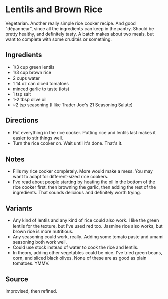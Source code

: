 # Lentils and Brown Rice

Vegetarian.
Another really simple rice cooker recipe. And good "dépanneur", since
all the ingredients can keep in the pantry.
Should be pretty healthy, and definitely tasty.
A batch makes about two meals, but want to complete with some crudités
or something.

## Ingredients

* 1/3 cup green lentils
* 1/3 cup brown rice
* 2 cups water
* 1 14 oz can diced tomatoes
* minced garlic to taste (lots)
* 1 tsp salt
* 1-2 tbsp olive oil
* ~2 tsp seasoning (I like Trader Joe's 21 Seasoning Salute)

## Directions

* Put everything in the rice cooker. Putting rice and lentils last makes
  it easier to stir things well.
* Turn the rice cooker on. Wait until it's done. That's it.

## Notes

* Fills my rice cooker completely. More would make a mess. You may want
  to adapt for different-sized rice cookers.
* I've read about people starting by heating the oil in the bottom of
  the rice cooker first, then browning the garlic, then adding the rest
  of the ingredients. That sounds delicious and definitely worth trying.

## Variants

* Any kind of lentils and any kind of rice could also work. I like the
  green lentils for the texture, but I've used red too. Jasmine rice
  also works, but brown rice is more nutritious.
* Any seasoning could work, really. Adding some tomato paste and umami
  seasoning both work well.
* Could use stock instead of water to cook the rice and lentils.
* In theory, adding other vegetables could be nice. I've tried green
  beans, corn, and sliced black olives. None of these are as good as
  plain tomatoes. YMMV.

## Source

Improvised, then refined.
